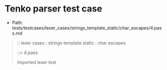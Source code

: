# Tenko parser test case

- Path: tests/testcases/lexer_cases/strings_template_static/char_escapes/4.pass.md

> :: lexer cases : strings template static : char escapes
>
> ::> 4.pass
>
> Imported lexer test
>
> <template pure> not really an escape but valid nonetheless

## PASS

## Input

`````js
`\P`
;
`prefix\Q`
;
`\Rsuffix`
`````

## Output

_Note: the whole output block is auto-generated. Manual changes will be overwritten!_

Below follow outputs in five parsing modes: sloppy, sloppy+annexb, strict script, module, module+annexb.

Note that the output parts are auto-generated by the test runner to reflect actual result.

### Sloppy mode

Parsed with script goal and as if the code did not start with strict mode header.

`````
ast: {
  type: 'Program',
  loc:{start:{line:1,column:0},end:{line:5,column:10},source:''},
  body: [
    {
      type: 'ExpressionStatement',
      loc:{start:{line:1,column:0},end:{line:2,column:1},source:''},
      expression: {
        type: 'TemplateLiteral',
        loc:{start:{line:1,column:0},end:{line:1,column:4},source:''},
        expressions: [],
        quasis: [
          {
            type: 'TemplateElement',
            loc:{start:{line:1,column:1},end:{line:1,column:3},source:''},
            tail: true,
            value: { raw: '\\P', cooked: 'P' }
          }
        ]
      }
    },
    {
      type: 'ExpressionStatement',
      loc:{start:{line:3,column:0},end:{line:4,column:1},source:''},
      expression: {
        type: 'TemplateLiteral',
        loc:{start:{line:3,column:0},end:{line:3,column:10},source:''},
        expressions: [],
        quasis: [
          {
            type: 'TemplateElement',
            loc:{start:{line:3,column:1},end:{line:3,column:9},source:''},
            tail: true,
            value: { raw: 'prefix\\Q', cooked: 'prefixQ' }
          }
        ]
      }
    },
    {
      type: 'ExpressionStatement',
      loc:{start:{line:5,column:0},end:{line:5,column:10},source:''},
      expression: {
        type: 'TemplateLiteral',
        loc:{start:{line:5,column:0},end:{line:5,column:10},source:''},
        expressions: [],
        quasis: [
          {
            type: 'TemplateElement',
            loc:{start:{line:5,column:1},end:{line:5,column:9},source:''},
            tail: true,
            value: { raw: '\\Rsuffix', cooked: 'Rsuffix' }
          }
        ]
      }
    }
  ]
}

tokens (7x):
       TICK_PURE PUNC_SEMI TICK_PURE PUNC_SEMI TICK_PURE ASI
`````

### Strict mode

Parsed with script goal but as if it was starting with `"use strict"` at the top.

_Output same as sloppy mode._

### Module goal

Parsed with the module goal.

_Output same as sloppy mode._

### Sloppy mode with AnnexB

Parsed with script goal with AnnexB rules enabled and as if the code did not start with strict mode header.

_Output same as sloppy mode._

### Module goal with AnnexB

Parsed with the module goal with AnnexB rules enabled.

_Output same as sloppy mode._

## AST Printer

Printer output different from input [sloppy][annexb:no]:

````js
`\P`;
`prefix\Q`;
`\Rsuffix`;
````

Produces same AST
